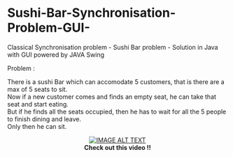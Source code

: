 # Sushi-Bar-Synchronisation-Problem-GUI-
Classical Synchronisation problem - Sushi Bar problem - Solution in Java with GUI powered by JAVA Swing


Problem :
<p>
There is a sushi Bar which can accomodate 5 customers, that is there are a max of 5 seats to sit. <br>
Now if a new customer comes and finds an empty seat, he can take that seat and start eating. <br>
But if he finds all the seats occupied, then he has to wait for all the 5 people to finish dining and leave.<br>
Only then he can sit.<br>
</p>

<div align="center">
  <a href="https://www.youtube.com/watch?v=ks26LrXpD7U"><img src="https://img.youtube.com/vi/ks26LrXpD7U/0.jpg" alt="IMAGE ALT TEXT"></a>
  <br><b>Check out this video !!</b>
</div>
